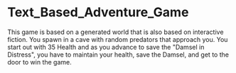 # Text_Based_Adventure_Game

This game is based on a generated world that is also based on interactive fiction. You spawn in a cave with random predators that approach you. You start out with 35 Health and as you advance to save the "Damsel in Distress", you have to maintain your health, save the Damsel, and get to the door to win the game.
